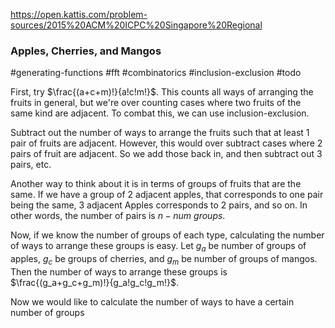 https://open.kattis.com/problem-sources/2015%20ACM%20ICPC%20Singapore%20Regional

### Apples, Cherries, and Mangos

#generating-functions #fft #combinatorics #inclusion-exclusion
#todo

First, try $\frac{(a+c+m)!}{a!c!m!}$. This counts all ways of arranging the fruits in general, but we're over counting cases where two fruits of the same kind are adjacent. To combat this, we can use inclusion-exclusion.

Subtract out the number of ways to arrange the fruits such that at least 1 pair of fruits are adjacent. However, this would over subtract cases where 2 pairs of fruit are adjacent. So we add those back in, and then subtract out 3 pairs, etc.

Another way to think about it is in terms of groups of fruits that are the same. If we have a group of 2 adjacent apples, that corresponds to one pair being the same, 3 adjacent Apples corresponds to 2 pairs, and so on. In other words, the number of pairs is $n-num\ groups$.

Now, if we know the number of groups of each type, calculating the number of ways to arrange these groups is easy. Let $g_a$ be number of groups of apples, $g_c$ be groups of cherries, and $g_m$ be number of groups of mangos. Then the number of ways to arrange these groups is $\frac{(g_a+g_c+g_m)!}{g_a!g_c!g_m!}$.

Now we would like to calculate the number of ways to have a certain number of groups